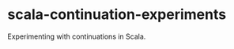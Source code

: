 scala-continuation-experiments
==============================

Experimenting with continuations in Scala.
